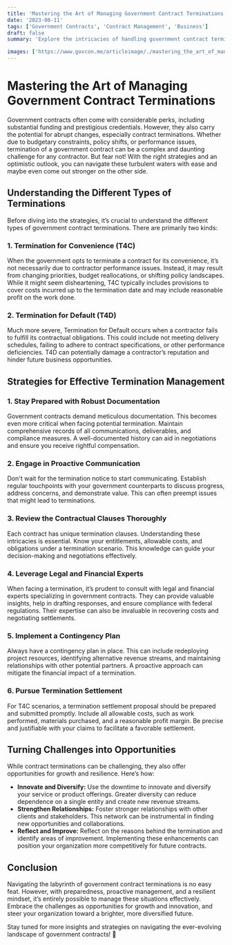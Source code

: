 ```yaml
---
title: 'Mastering the Art of Managing Government Contract Terminations'
date: '2023-08-11'
tags: ['Government Contracts', 'Contract Management', 'Business']
draft: false
summary: 'Explore the intricacies of handling government contract terminations efficiently, ensuring minimal disruption and maximized opportunities for resilience and growth.'

images: ['https://www.govcon.me/articleimage/./mastering_the_art_of_managing_government_contract_terminations.webp']
---
```


# Mastering the Art of Managing Government Contract Terminations

Government contracts often come with considerable perks, including substantial funding and prestigious credentials. However, they also carry the potential for abrupt changes, especially contract terminations. Whether due to budgetary constraints, policy shifts, or performance issues, termination of a government contract can be a complex and daunting challenge for any contractor. But fear not! With the right strategies and an optimistic outlook, you can navigate these turbulent waters with ease and maybe even come out stronger on the other side.

## Understanding the Different Types of Terminations

Before diving into the strategies, it’s crucial to understand the different types of government contract terminations. There are primarily two kinds:

### 1. Termination for Convenience (T4C)

When the government opts to terminate a contract for its convenience, it’s not necessarily due to contractor performance issues. Instead, it may result from changing priorities, budget reallocations, or shifting policy landscapes. While it might seem disheartening, T4C typically includes provisions to cover costs incurred up to the termination date and may include reasonable profit on the work done.

### 2. Termination for Default (T4D)

Much more severe, Termination for Default occurs when a contractor fails to fulfill its contractual obligations. This could include not meeting delivery schedules, failing to adhere to contract specifications, or other performance deficiencies. T4D can potentially damage a contractor’s reputation and hinder future business opportunities.

## Strategies for Effective Termination Management

### 1. Stay Prepared with Robust Documentation

Government contracts demand meticulous documentation. This becomes even more critical when facing potential termination. Maintain comprehensive records of all communications, deliverables, and compliance measures. A well-documented history can aid in negotiations and ensure you receive rightful compensation.

### 2. Engage in Proactive Communication

Don't wait for the termination notice to start communicating. Establish regular touchpoints with your government counterparts to discuss progress, address concerns, and demonstrate value. This can often preempt issues that might lead to terminations.

### 3. Review the Contractual Clauses Thoroughly

Each contract has unique termination clauses. Understanding these intricacies is essential. Know your entitlements, allowable costs, and obligations under a termination scenario. This knowledge can guide your decision-making and negotiations effectively.

### 4. Leverage Legal and Financial Experts

When facing a termination, it’s prudent to consult with legal and financial experts specializing in government contracts. They can provide valuable insights, help in drafting responses, and ensure compliance with federal regulations. Their expertise can also be invaluable in recovering costs and negotiating settlements.

### 5. Implement a Contingency Plan

Always have a contingency plan in place. This can include redeploying project resources, identifying alternative revenue streams, and maintaining relationships with other potential partners. A proactive approach can mitigate the financial impact of a termination.

### 6. Pursue Termination Settlement

For T4C scenarios, a termination settlement proposal should be prepared and submitted promptly. Include all allowable costs, such as work performed, materials purchased, and a reasonable profit margin. Be precise and justifiable with your claims to facilitate a favorable settlement.

## Turning Challenges into Opportunities

While contract terminations can be challenging, they also offer opportunities for growth and resilience. Here’s how:

- **Innovate and Diversify:** Use the downtime to innovate and diversify your service or product offerings. Greater diversity can reduce dependence on a single entity and create new revenue streams.
- **Strengthen Relationships:** Foster stronger relationships with other clients and stakeholders. This network can be instrumental in finding new opportunities and collaborations.
- **Reflect and Improve:** Reflect on the reasons behind the termination and identify areas of improvement. Implementing these enhancements can position your organization more competitively for future contracts.

## Conclusion

Navigating the labyrinth of government contract terminations is no easy feat. However, with preparedness, proactive management, and a resilient mindset, it’s entirely possible to manage these situations effectively. Embrace the challenges as opportunities for growth and innovation, and steer your organization toward a brighter, more diversified future.

Stay tuned for more insights and strategies on navigating the ever-evolving landscape of government contracts! 🌟